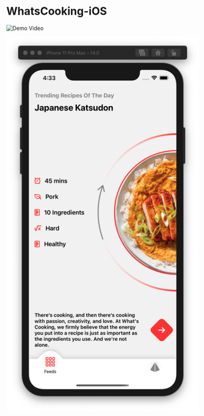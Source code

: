 # WhatsCooking-iOS


![Demo Video](https://raw.githubusercontent.com/Kurtz0420/WhatsCooking-iOS/stable/imgs/WhatsCookingDemoEdited5.gif)




<img src="https://raw.githubusercontent.com/Kurtz0420/WhatsCooking-iOS/stable/imgs/WhatsCooking1.png?raw=true" />
